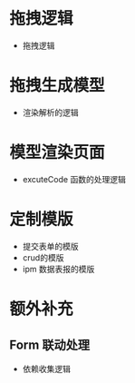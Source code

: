 # 拖拽逻辑

- 拖拽逻辑

# 拖拽生成模型

- 渲染解析的逻辑

# 模型渲染页面

- excuteCode 函数的处理逻辑

# 定制模版

- 提交表单的模版
- crud的模版
- ipm 数据表报的模版

# 额外补充

## Form 联动处理

- 依赖收集逻辑

